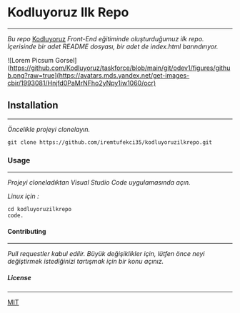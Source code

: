 
# Kodluyoruz Ilk Repo
---
*Bu repo* [Kodluyoruz](https://kodluyoruz.org)  *Front-End eğitiminde oluşturduğumuz ilk repo. İçerisinde bir adet README dosyası, bir adet de index.html barındırıyor.*

![Lorem Picsum Gorsel](https://github.com/Kodluyoruz/taskforce/blob/main/git/odev1/figures/github.png?raw=true](https://avatars.mds.yandex.net/get-images-cbir/1993081/Hnjfd0PaMrNFho2yNpy1iw1060/ocr)

## Installation
---
*Öncelikle projeyi clonelayın.*
```
git clone https://github.com/iremtufekci35/kodluyoruzilkrepo.git
``` 

### Usage
---
*Projeyi cloneladıktan Visual Studio Code uygulamasında açın.*

*Linux için :*
```
cd kodluyoruzilkrepo
code.
```
#### Contributing
---
*Pull requestler kabul edilir. Büyük değişiklikler için, lütfen önce neyi değiştirmek istediğinizi tartışmak için bir konu açınız.*
##### License
---
[MIT](https://choosealicense.com/licenses/mit/)
